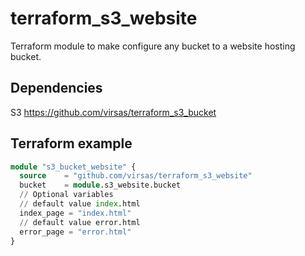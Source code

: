 # terraform_s3_website

Terraform module to make configure any bucket to a website hosting bucket.

## Dependencies

S3 <https://github.com/virsas/terraform_s3_bucket>

## Terraform example

``` terraform
module "s3_bucket_website" {
  source    = "github.com/virsas/terraform_s3_website"
  bucket    = module.s3_website.bucket
  // Optional variables
  // default value index.html
  index_page = "index.html"
  // default value error.html
  error_page = "error.html"
}
```
